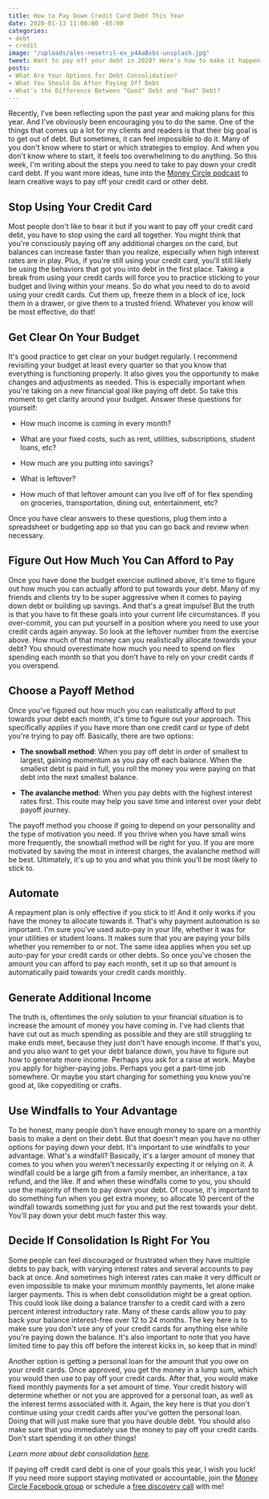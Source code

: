 ```yaml
---
title: How to Pay Down Credit Card Debt This Year
date: 2020-01-13 11:00:00 -05:00
categories:
- debt
- credit
image: "/uploads/ales-nesetril-ex_p4AaBxbs-unsplash.jpg"
tweet: Want to pay off your debt in 2020? Here's how to make it happen.
posts:
- What Are Your Options for Debt Consolidation?
- What You Should Do After Paying Off Debt
- What's the Difference Between "Good" Debt and "Bad" Debt?
---
```


Recently, I've been reflecting upon the past year and making plans for this year. And I've obviously been encouraging you to do the same. One of the things that comes up a lot for my clients and readers is that their big goal is to get out of debt. But sometimes, it can feel impossible to do it. Many of you don't know where to start or which strategies to employ. And when you don't know where to start, it feels too overwhelming to do anything. So this week, I'm writing about the steps you need to take to pay down your credit card debt. If you want more ideas, tune into the [Money Circle podcast](www.maggiegermano.com/podcast/creative-ways-to-pay-down-credit-card-debt/) to learn creative ways to pay off your credit card or other debt.

## Stop Using Your Credit Card

Most people don't like to hear it but if you want to pay off your credit card debt, you have to stop using the card all together. You might think that you're consciously paying off any additional charges on the card, but balances can increase faster than you realize, especially when high interest rates are in play. Plus, if you're still using your credit card, you'll still likely be using the behaviors that got you into debt in the first place. Taking a break from using your credit cards will force you to practice sticking to your budget and living within your means. So do what you need to do to avoid using your credit cards. Cut them up, freeze them in a block of ice, lock them in a drawer, or give them to a trusted friend. Whatever you know will be most effective, do that!

## Get Clear On Your Budget

It's good practice to get clear on your budget regularly. I recommend revisiting your budget at least every quarter so that you know that everything is functioning properly. It also gives you the opportunity to make changes and adjustments as needed. This is especially important when you're taking on a new financial goal like paying off debt. So take this moment to get clarity around your budget. Answer these questions for yourself:

* How much income is coming in every month?

* What are your fixed costs, such as rent, utilities, subscriptions, student loans, etc?

* How much are you putting into savings?

* What is leftover?

* How much of that leftover amount can you live off of for flex spending on groceries, transportation, dining out, entertainment, etc?

Once you have clear answers to these questions, plug them into a spreadsheet or budgeting app so that you can go back and review when necessary.

## Figure Out How Much You Can Afford to Pay

Once you have done the budget exercise outlined above, it's time to figure out how much you can actually afford to put towards your debt. Many of my friends and clients try to be super aggressive when it comes to paying down debt or building up savings. And that's a great impulse! But the truth is that you have to fit these goals into your current life circumstances. If you over-commit, you can put yourself in a position where you need to use your credit cards again anyway. So look at the leftover number from the exercise above. How much of that money can you realistically allocate towards your debt? You should overestimate how much you need to spend on flex spending each month so that you don't have to rely on your credit cards if you overspend.

## Choose a Payoff Method

Once you've figured out how much you can realistically afford to put towards your debt each month, it's time to figure out your approach. This specifically applies if you have more than one credit card or type of debt you're trying to pay off. Basically, there are two options:

* **The snowball method**: When you pay off debt in order of smallest to largest, gaining momentum as you pay off each balance. When the smallest debt is paid in full, you roll the money you were paying on that debt into the next smallest balance.

* **The avalanche method**: When you pay debts with the highest interest rates first. This route may help you save time and interest over your debt payoff journey.

The payoff method you choose if going to depend on your personality and the type of motivation you need. If you thrive when you have small wins more frequently, the snowball method will be right for you. If you are more motivated by saving the most in interest charges, the avalanche method will be best. Ultimately, it's up to you and what you think you'll be most likely to stick to.

## Automate

A repayment plan is only effective if you stick to it! And it only works if you have the money to allocate towards it. That's why payment automation is so important. I'm sure you've used auto-pay in your life, whether it was for your utilities or student loans. It makes sure that you are paying your bills whether you remember to or not. The same idea applies when you set up auto-pay for your credit cards or other debts. So once you've chosen the amount you can afford to pay each month, set it up so that amount is automatically paid towards your credit cards monthly.

## Generate Additional Income

The truth is, oftentimes the only solution to your financial situation is to increase the amount of money you have coming in. I've had clients that have cut out as much spending as possible and they are still struggling to make ends meet, because they just don't have enough income. If that's you, and you also want to get your debt balance down, you have to figure out how to generate more income. Perhaps you ask for a raise at work. Maybe you apply for higher-paying jobs. Perhaps you get a part-time job somewhere. Or maybe you start charging for something you know you're good at, like copyediting or crafts.

## Use Windfalls to Your Advantage

To be honest, many people don't have enough money to spare on a monthly basis to make a dent on their debt. But that doesn't mean you have no other options for paying down your debt. It's important to use windfalls to your advantage. What's a windfall? Basically, it's a larger amount of money that comes to you when you weren't necessarily expecting it or relying on it. A windfall could be a large gift from a family member, an inheritance, a tax refund, and the like. If and when these windfalls come to you, you should use the majority of them to pay down your debt. Of course, it's important to do something fun when you get extra money, so allocate 10 percent of the windfall towards something just for you and put the rest towards your debt. You'll pay down your debt much faster this way.

## Decide If Consolidation Is Right For You

Some people can feel discouraged or frustrated when they have multiple debts to pay back, with varying interest rates and several accounts to pay back at once. And sometimes high interest rates can make it very difficult or even impossible to make your minimum monthly payments, let alone make larger payments. This is when debt consolidation might be a great option. This could look like doing a balance transfer to a credit card with a zero percent interest introductory rate. Many of these cards allow you to pay back your balance interest-free over 12 to 24 months. The key here is to make sure you don't use any of your credit cards for anything else while you're paying down the balance. It's also important to note that you have limited time to pay this off before the interest kicks in, so keep that in mind!

Another option is getting a personal loan for the amount that you owe on your credit cards. Once approved, you get the money in a lump sum, which you would then use to pay off your credit cards. After that, you would make fixed monthly payments for a set amount of time. Your credit history will determine whether or not you are approved for a personal loan, as well as the interest terms associated with it. Again, the key here is that you don't continue using your credit cards after you've gotten the personal loan. Doing that will just make sure that you have double debt. You should also make sure that you immediately use the money to pay off your credit cards. Don't start spending it on other things!

*Learn more about debt consolidation [here](https://www.maggiegermano.com/blog/what-are-your-options-for-debt-consolidation/).*

If paying off credit card debt is one of your goals this year, I wish you luck! If you need more support staying motivated or accountable, join the [Money Circle Facebook group](https://www.facebook.com/groups/MoneyCircleGroup) or schedule a [free discovery call](https://maggiegermanofinancialcoaching.as.me/discovery) with me!